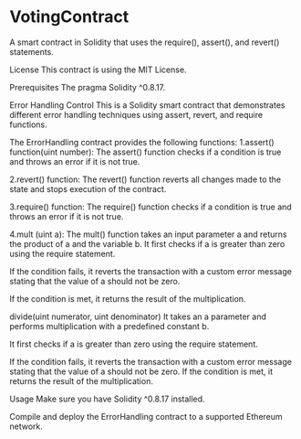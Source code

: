 # VotingContract
A smart contract in Solidity that uses the require(), assert(), and revert() statements.

License
This contract is using the MIT License.

Prerequisites
The pragma Solidity ^0.8.17.

Error Handling Control
This is a Solidity smart contract that demonstrates different error handling techniques using assert, revert, and require functions.

The ErrorHandling contract provides the following functions:
1.assert() function(uint number):
The assert() function checks if a condition is true and throws an error if it is not true.

2.revert() function:
The revert() function reverts all changes made to the state and stops execution of the contract.

3.require() function:
The require() function checks if a condition is true and throws an error if it is not true.

4.mult (uint a):
The mult() function takes an input parameter a and returns the product of a and the variable b. It first checks if a is greater than zero using the require statement.

If the condition fails, it reverts the transaction with a custom error message stating that the value of a should not be zero.

If the condition is met, it returns the result of the multiplication.

divide(uint numerator, uint denominator)
It takes an a parameter and performs multiplication with a predefined constant b.

It first checks if a is greater than zero using the require statement.

If the condition fails, it reverts the transaction with a custom error message stating that the value of a should not be zero. If the condition is met, it returns the result of the multiplication.

Usage
Make sure you have Solidity ^0.8.17 installed.

Compile and deploy the ErrorHandling contract to a supported Ethereum network.
